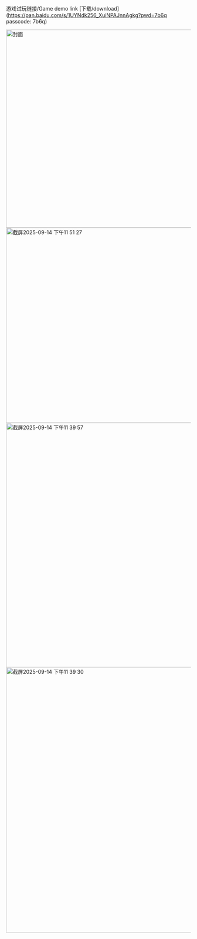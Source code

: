 游戏试玩链接/Game demo link [下载/download](https://pan.baidu.com/s/1UYNdk256_XuiNPAJnnAgkg?pwd=7b6q passcode: 7b6q)

<img width="960" height="540" alt="封面" src="https://github.com/user-attachments/assets/f9b40ed1-b177-4ff9-ab3c-28d07b1e8914" />
<img width="953" height="532" alt="截屏2025-09-14 下午11 51 27" src="https://github.com/user-attachments/assets/a2da3d37-063c-4032-ae4d-2d8bc4c5ff08" />
<img width="1327" height="666" alt="截屏2025-09-14 下午11 39 57" src="https://github.com/user-attachments/assets/ec6b1f32-fa5c-4da5-8893-26ee9f2370a8" />
<img width="1211" height="724" alt="截屏2025-09-14 下午11 39 30" src="https://github.com/user-attachments/assets/376d019f-a046-4fe8-b42e-0f977f806b96" />

